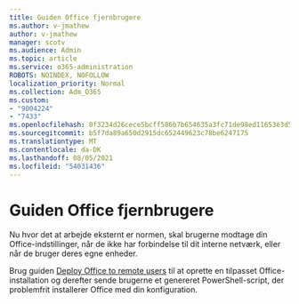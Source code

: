 ```yaml
---
title: Guiden Office fjernbrugere
ms.author: v-jmathew
author: v-jmathew
manager: scotv
ms.audience: Admin
ms.topic: article
ms.service: o365-administration
ROBOTS: NOINDEX, NOFOLLOW
localization_priority: Normal
ms.collection: Adm_O365
ms.custom:
- "9004224"
- "7433"
ms.openlocfilehash: 0f3234d26cece5bcff586b7b654635a3fc71de98ed11653e3d52699e1bc965de
ms.sourcegitcommit: b5f7da89a650d2915dc652449623c78be6247175
ms.translationtype: MT
ms.contentlocale: da-DK
ms.lasthandoff: 08/05/2021
ms.locfileid: "54031436"
---
```

# <a name="deploy-office-to-remote-users-wizard"></a>Guiden Office fjernbrugere

Nu hvor det at arbejde eksternt er normen, skal brugerne modtage din Office-indstillinger, når de ikke har forbindelse til dit interne netværk, eller når de bruger deres egne enheder.

Brug guiden [Deploy Office to remote users](https://go.microsoft.com/fwlink/?linkid=2149564) til at oprette en tilpasset Office-installation og derefter sende brugerne et genereret PowerShell-script, der problemfrit installerer Office med din konfiguration.
